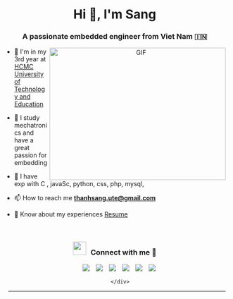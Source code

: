 
<h1 align="center">Hi 👋, I'm Sang
</a></h1>
<h3 align="center">A passionate embedded engineer from Viet Nam  &#127470;&#127475</h3>

<a target="_blank" align="center">
  <img align="right" top="500" height="300" width="400" alt="GIF" src="https://media.giphy.com/media/SWoSkN6DxTszqIKEqv/giphy.gif">
</a>

- 🔭 I'm in my 3rd year at <a href="https://en.hcmute.edu.vn/" target="blank">HCMC University of Technology and Education</a>

- 🌱 I study mechatronics and have a great passion for embedding


- 💬 I have exp with C , javaSc, python, css, php, mysql, 

- 📫 How to reach me **thanhsang.ute@gmail.com**

- 📄 Know about my experiences <a href="https://github.com/100rabhcsmc/Me.io/blob/master/01SaurabhChavanReactNativeResume.pdf" target="blank">Resume</a>
<br/>
<h3 align="center" > <img src="https://media.giphy.com/media/iY8CRBdQXODJSCERIr/giphy.gif" width="30" height="30" style="margin-right: 10px;">Connect with me 🤝 </h3>

<p align="center">

 <div align="center"  class="icons-social" style="margin-left: 10px;">
        <a style="margin-left: 10px;"  target="_blank" href="https://www.linkedin.com/in/sang-thanh-8022aa26b/">
			<img src="https://img.icons8.com/doodle/40/000000/linkedin--v2.png"></a>
        <a style="margin-left: 10px;" target="_blank"href="https://github.com/Deft03">
		<img src="https://img.icons8.com/doodle/40/000000/github--v1.png"></a>
		<a style="margin-left: 10px;" target="_blank" href="https://stackoverflow.com/users/21704622/tran-thanh-sang">
				<img src="https://img.icons8.com/external-tal-revivo-color-tal-revivo/40/000000/external-stack-overflow-is-a-question-and-answer-site-for-professional-logo-color-tal-revivo.png"></a>
	   <a style="margin-left: 10px;" target="_blank" href="https://dev.to/100rabhcsmc">
					<img src="https://img.icons8.com/external-sketchy-juicy-fish/0.6x/external-blog-online-services-sketchy-sketchy-juicy-fish.png"></a>
        <a style="margin-left: 10px;" target="_blank" href="https://www.instagram.com/tt.__s/">
			<img src="https://img.icons8.com/doodle/40/000000/instagram-new--v2.png"></a>
	  <a style="margin-left: 10px;" target="_blank" href="https://www.youtube.com/channel/UCRnG1RDjxk2rjVctPN54EUg">
			<img src="https://img.icons8.com/doodle/1x/youtube--v2.png"></a>

      </div>

</p>

---
